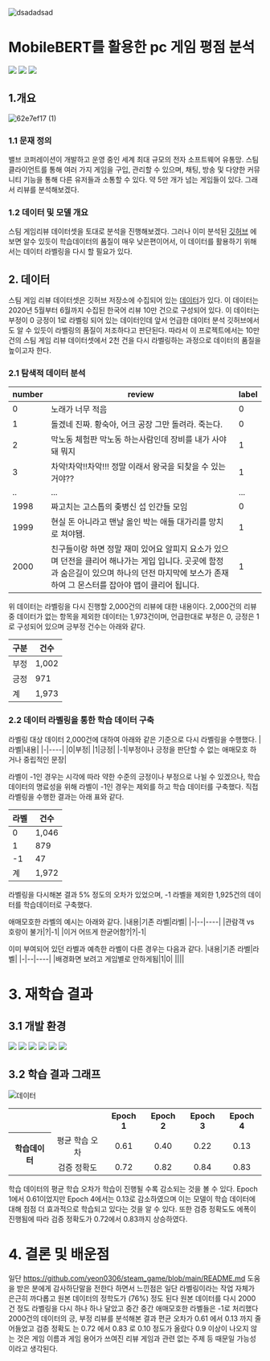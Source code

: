 ![dsadadsad](https://github.com/user-attachments/assets/1eb39734-7933-413a-8f11-a6e5421c4566)

# MobileBERT를 활용한 pc 게임 평점 분석

<img src="https://img.shields.io/badge/pytorch-%23EE4C2C.svg?&style=for-the-badge&logo=pytorch&logoColor=white" /> <img src="https://img.shields.io/badge/pycharm-%23000000.svg?&style=for-the-badge&logo=pycharm&logoColor=white" />
<img src="https://img.shields.io/badge/python-%233776AB.svg?&style=for-the-badge&logo=python&logoColor=white" />

## 1.개요

![62e7ef17 (1)](https://github.com/user-attachments/assets/efed0641-5065-43e9-90cd-3ee948610948)

### 1.1 문재 정의

밸브 코퍼레이션이 개발하고 운영 중인 세계 최대 규모의 전자 소프트웨어 유통망.
스팀 클라이언트를 통해 여러 가지 게임을 구입, 관리할 수 있으며, 채팅, 방송 및 다양한 커뮤니티 기능을 통해 다른 유저들과 소통할 수 있다. 약 5만 개가 넘는 게임들이 있다. 그래서 리뷰를 분석해보겠다.

### 1.2 데이터 및 모델 개요 

스팀 게임리뷰 데이터셋을 토대로 분석을 진행해보겠다. 그러나 이미 분석된 [깃허브](https://github.com/yeon0306/steam_game/blob/main/README.md) 에 보면 알수 있듯이 학습데이터의 품질이 매우 낮은편이어서, 이 데이터를 활용하기 위해서는 데이터 라벨링을 다시 할 필요가 있다.

## 2. 데이터
스팀 게임 리뷰 데이터셋은 깃허브 저장소에 수집되어 있는 [데이터](https://github.com/bab2min/corpus/tree/master/sentiment)가 있다. 이 데이터는 2020년 5월부터 6월까지 수집된 한국어 리뷰 10만 건으로 구성되어 있다. 이 데이터는 부정이 0 긍정이 1로 라벨링 되어 있는 데이터인데 앞서 언급한 데이터 분석 깃허브에서도 알 수 있듯이 라벨링의 품질이 저조하다고 판단된다. 따라서 이 프로젝트에서는 10만 건의 스팀 게임 리뷰 데이터셋에서 2천 건을 다시 라벨링하는 과정으로 데이터의 품질을 높이고자 한다.

### 2.1 탐색적 데이터 분석

|number| review |label|
|-|----------|---|
|0|노래가 너무 적음|0|
|1|돌겠네 진짜. 황숙아, 어크 공장 그만 돌려라. 죽는다.|0|
|2|막노동 체험판 막노동 하는사람인데 장비를 내가 사야돼 뭐지|1|
|3|차악!차악!!차악!!! 정말 이래서 왕국을 되찾을 수 있는거야??|1|
|..|...|...|...|
|1998|짜고치는 고스톱의 좆병신 섭 인간들 모임|0|
|1999|현실 돈 아니라고 맨날 올인 박는 애들 대가리를 망치로 쳐야됌.|1|
|2000|친구들이랑 하면 정말 재미 있어요 알피지 요소가 있으며 던전을 클리어 해나가는 게입 입니다. 곳곳에 함정과 숨은길이 있으며 하나의 던전 마지막에 보스가 존재하여 그 몬스터를 잡아야 맵이 클리어 됩니다.|1|

위 데이터는 라벨링을 다시 진행할 2,000건의 리뷰에 대한 내용이다. 2,000건의 리뷰 중 데이터가 없는 항목을 제외한 데이터는 1,973건이며, 언급한대로 부정은 0, 긍정은 1로 구성되어 있으며 긍부정 건수는 아래와 같다.  

|구분|건수|
|-|----|
|부정|1,002|
|긍정|971|
|계|1,973|

### 2.2 데이터 라벨링을 통한 학습 데이터 구축
라벨링 대상 데이터 2,000건에 대하여 아래와 같은 기준으로 다시 라벨링을 수행했다.
|라벨|내용|
|-|----|
|0|부정|
|1|긍정|
|-1|부정이나 긍정을 판단할 수 없는 애매모호 하거나 중립적인 문장|

라벨이 -1인 경우는 시각에 따라 약한 수준의 긍정이나 부정으로 나뉠 수 있겠으나, 학습 데이터의 명료성을 위해 라벨이 -1인 경우는 제외를 하고 학습 데이터를 구축했다. 직접 라벨링을 수행한 결과는 아래 표와 같다.

|라벨|건수|
|-|----|
|0|1,046|
|1|879|
|-1|47|
|계|1,972|

라벨링을 다시해본 결과 5% 정도의 오차가 있었으며, -1 라벨을 제외한 1,925건의 데이터를 학습데이터로 구축했다.

애매모호한 라벨의 예시는 아래와 같다.
|내용|기존 라벨|라벨|
|-|--|----|
|관람객 vs 호랑이 불가|?|-1|
|이거 어뜨게 한굳어함?|?|-1|

이미 부여되어 있던 라벨과 예측한 라벨이 다른 경우는 다음과 같다.
|내용|기존 라벨|라벨|
|-|--|----|
|배경화면 보려고 게임별로 안하게됨|1|0|
||||


# 3. 재학습 결과

## 3.1 개발 환경
<img src="https://img.shields.io/badge/pycharm-000000?style=flat-square&logo=pycharm&logoColor=white"/> <img src="https://img.shields.io/badge/Python-3776AB?style=flat-square&logo=Python&logoColor=white"/> <img src="https://img.shields.io/badge/torch-EE4C2C?style=flat-square&logo=pytorch&logoColor=white"/> <img src="https://img.shields.io/badge/pandas-150458?style=flat-square&logo=pandas&logoColor=white"/> <img src="https://img.shields.io/badge/numpy-013243?style=flat-square&logo=numpy&logoColor=white"/> <img src="https://img.shields.io/badge/transformers-81c147?style=flat-square&logo=transformers&logoColor=white"/>

## 3.2 학습 결과 그래프

![데이터](https://github.com/user-attachments/assets/819b14e7-9239-4b9a-a0e4-d550e96ff594)

<table>
  <tr align="center"><th></th><th></th><th>Epoch 1</th><th>Epoch 2</th><th>Epoch 3</th><th>Epoch 4</th></tr>
  <tr align="center"><th rowspan="2">학습데이터</th><td>평균 학습 오차</td><td>0.61</td><td>0.40</td><td>0.22</td><td>0.13</td></tr>
  <tr align="center"><td>검증 정확도</td><td>0.72</td><td>0.82</td><td>0.84</td><td>0.83</td></tr>
</table>

학습 데이터의 평균 학습 오차가 학습이 진행될 수록 감소되는 것을 볼 수 있다. Epoch 1에서 0.61이었지만 Epoch 4에서는 0.13로 감소하였으며 이는 모델이 학습 데이터에 대해 점점 더 효과적으로 학습되고 있다는 것을 알 수 있다. 
또한 검증 정확도도 에폭이 진행됨에 따라 검증 정확도가 0.72에서 0.83까지 상승하였다.

# 4. 결론 및 배운점
일단 https://github.com/yeon0306/steam_game/blob/main/README.md 도움을 받은 분에게 감사하단말을 전한다 하면서 느낀점은 일단 라벨링이라는 작업 자체가 은근히 까다롭고 원본 데이터의 정학도가 (76%) 정도 된다 
원본 데이터를 다시 2000건 정도 라벨링을 다시 하나 하나 달았고 중간 중간 애매모호한 라벨들은 -1로 처리했다 2000건의 데이터의 긍, 부정 리뷰를 분석해본 결과 편균 오차가 0.61 에서 0.13 까지 줄어들었고 검증 정확도 는 0.72 에서 0.83 로 0.10 정도가 올랐다
0.9 이상이 나오지 않는 것은 게임 이름과 게임 용어가 쓰여진 리뷰 게임과 관련 없는 주제 등  때문일 가능성이라고 생각된다.
